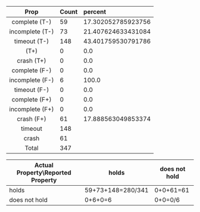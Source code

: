 
| Prop | Count | percent |
|:----:|:------|:--|
|complete   (T-)|59| 17.302052785923756 |
|incomplete (T-)|73|21.407624633431084 |
|timeout    (T-)|148|43.401759530791786 |
|           (T+)|0|0.0 |
|crash      (T+)|0|0.0 |
|complete   (F-)|0|0.0 |
|incomplete (F-)|6|100.0 |
|timeout    (F-)|0|0.0 |
|complete   (F+)|0|0.0 |
|incomplete (F+)|0|0.0 |
|crash      (F+)|61|17.888563049853374 |
|timeout        |148| |
|crash          |61| |
|Total          |347| |

| Actual Property\Reported Property | holds | does not hold |
|------------------------------------|-------|---------------|
| holds | 59+73+148=280/341 | 0+0+61=61 |
| does not hold | 0+6+0=6 | 0+0=0/6 |

